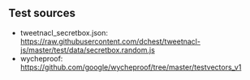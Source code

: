 ## Test sources

- tweetnacl_secretbox.json: https://raw.githubusercontent.com/dchest/tweetnacl-js/master/test/data/secretbox.random.js
- wycheproof: https://github.com/google/wycheproof/tree/master/testvectors_v1
